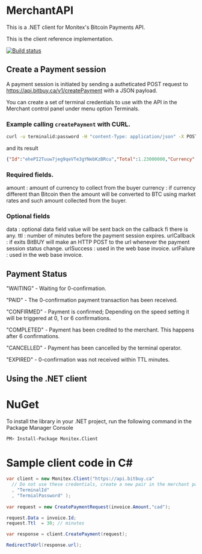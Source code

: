 # MerchantAPI

This is a .NET client for Monitex's Bitcoin Payments API.

This is the client reference implementation.

[![Build status](https://ci.appveyor.com/api/projects/status/95vn1krk9hajaax8/branch/master?svg=true)](https://ci.appveyor.com/project/AdemarGonzalez/merchantapi/branch/master)


## Create a Payment session

A payment session is initiated by sending a autheticated POST request to https://api.bitbuy.ca/v1/createPayment with a JSON payload.

You can create a set of terminal credentials to use with the API in the Merchant control panel under menu option Terminals.

### Example calling `createPayment` with CURL.

```bash
curl -u terminalid:password -H "content-Type: application/json" -X POST -d '{ "amount" : 1.23,  "currency" : "CAD" }' https://api.bitbuy.ca/v1/createPayment
```

and its result

```json
{"Id":"ehePI2Tuuw7jeg9qeVTe3gYNebKzBRcu","Total":1.23000000,"Currency":"CAD","BtcRequired":0.00167342,"Data":"","CreatedOn":"2016-08-19T20:19:05","ExpiresOn":"2016-08-19T20:26:05","Status":"WAITING","LastUpdate":"2016-08-19T20:19:05","Url":"https://api.bitbuy.ca/v1/invoice?id=ehePI2Tuuw7jeg9qeVTe3gYNebKzBRcu"}
```

### Required fields.

amount : amount of currency to collect from the buyer
currency : if currency different than Bitcoin then the amount will be converted to BTC using market rates and such amount collected from the buyer.

### Optional fields

data : optional data field value will be sent back on the callback fi there is any.
ttl : number of minutes before the payment session expires.
urlCallback : if exits BitBUY will make an HTTP POST to the url whenever the payment session status change.
urlSuccess : used in the web base invoice.
urlFailure : used in the web base invoice.

## Payment Status

"WAITING" - Waiting for 0-confirmation.

"PAID" - The 0-confirmation payment transaction has been received.

"CONFIRMED" - Payment is confirmed; Depending on the speed setting it will be triggered at 0, 1 or 6 confirmations.

"COMPLETED" - Payment has been credited to the merchant. This happens after 6 confirmations.

"CANCELLED" - Payment has been cancelled by the terminal operator.

"EXPIRED" - 0-confirmation was not received within TTL minutes.

## Using the .NET client

NuGet
=====

To install the library in your .NET project, run the following command in the Package Manager Console

```bash
PM> Install-Package Monitex.Client
```

Sample client code in C#
========================

```csharp
var client = new Monitex.Client("https://api.bitbuy.ca"
  // Do not use these credentials, create a new pair in the merchant panel
  , "TerminalId"
  , "TermialPassword" );
  
var request = new CreatePaymentRequest(invoice.Amount,"cad");

request.Data = invoice.Id;
request.Ttl  = 30; // minutes

var response = client.CreatePayment(request);

RedirectToUrl(response.url);
```
